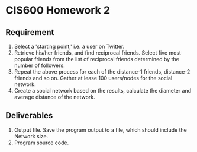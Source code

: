 # CIS600 Homework 2

## Requirement
<ol>
	<li>Select a 'starting point,' i.e. a user on Twitter. </li>
	<li>Retrieve his/her friends, and find reciprocal friends. Select five most popular friends from the list of reciprocal friends determined by the number of followers.</li>
	<li>Repeat the above process for each of the distance-1 friends, distance-2 friends and so on. Gather at lease 100 users/nodes for the social network. </li>
	<li>Create a social network based on the results, calculate the diameter and average distance of the network.</li>
</ol>



## Deliverables
<ol>
	<li>Output file. Save the program output to a file, which should include the Network size.</li>
	<li>Program source code.</li>
</ol>